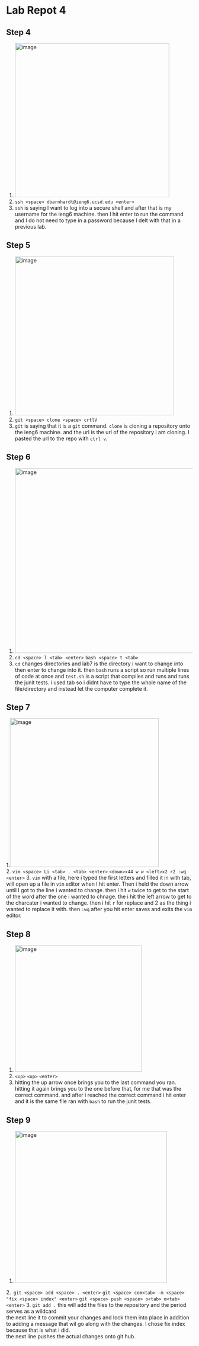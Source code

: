 # Lab Repot 4
## Step 4
1. <img width="416" alt="image" src="https://github.com/coda289/cse15l-lab-report/assets/148298382/12908f1d-de11-4d9c-b27b-8195792e1380"> 
2. `ssh <space> dbarnhardt@ieng6.ucsd.edu <enter>`
3. `ssh` is saying I want to log into a secure shell and after that is my username for the ieng6 machine. then I hit enter to run the command and I do not need to type in a password because I delt with that in a previous lab.
## Step 5
1. <img width="429" alt="image" src="https://github.com/coda289/cse15l-lab-report/assets/148298382/18434c82-07ab-4c09-8728-1e3045b8be54">
2. `git <space> clone <space> crtlV`
3. `git` is saying that it is a `git` command. `clone` is cloning a repository onto the ieng6 machine. and the url is the url of the repository i am cloning. I pasted the url to the repo with `ctrl v`.
## Step 6
1. <img width="499" alt="image" src="https://github.com/coda289/cse15l-lab-report/assets/148298382/86a6650b-fd5c-4407-8d66-084f1c969dfe">
2. `cd <space> l <tab> <enter>`
   `bash <space> t <tab>`
4. `cd` changes directories and lab7 is the directory i want to change into then enter to change into it. then `bash` runs a script so run multiple lines of code at once and `test.sh` is a script that compiles and runs and runs the junit tests. i used tab so i didnt have to type the whole name of the file/directory and instead let the computer complete it. 
## Step 7
1.<img width="402" alt="image" src="https://github.com/coda289/cse15l-lab-report/assets/148298382/929b6206-4de0-4404-b1d6-64273b275ca7"> \
2. `vim <space> Li <tab> . <tab> <enter>`
`<down>x44 w w <left>x2 r2 :wq <enter>`
3. `vim` with a file, here i typed the first letters and filled it in with tab, will open up a file in `vim` editor when I hit enter. Then i held the down arrow until I got to the line i wanted to change. then i hit `w` twice to get to the start of the word after the one i wanted to chnage. the i hit the left arrow to get to the charcater i wanted to change. then i hit `r` for replace and 2 as the thing i wanted to replace it with. then `:wq` after you hit enter saves and exits the `vim` editor. 
## Step 8
1. <img width="342" alt="image" src="https://github.com/coda289/cse15l-lab-report/assets/148298382/920c25d5-4b66-4b04-aa25-fbe595519ef1">
2. `<up>` `<up>` `<enter>`
3. hitting the up arrow once brings you to the last command you ran. hitting it again brings you to the one before that, for me that was the correct command. and after i reached the correct command i hit enter and it is the same file ran with `bash` to run the junit tests. 
## Step 9
1. <img width="410" alt="image" src="https://github.com/coda289/cse15l-lab-report/assets/148298382/248d73f3-470e-4ae2-b1a6-7526fecd856c">
2.` git <space> add <space> . <enter>`
`git <space> com<tab> -m <space> "fix <space> index" <enter>`
`git <space> push <space> o<tab> m<tab> <enter>`
3. `git add .` this will add the files to the repository and the period serves as a wildcard \
   the next line it to commit your changes and lock them into place in addition to adding a message that wil go along with the changes. I chose fix index because that is what i did. \
   the next line pushes the actual changes onto git hub.
